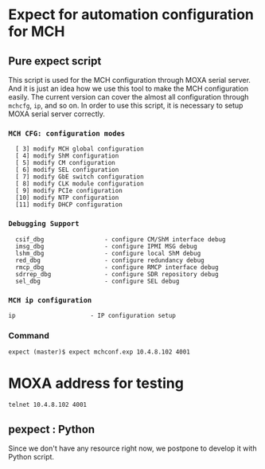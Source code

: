 Expect for automation configuration for MCH
=====

## Pure expect script

This script is used for the MCH configuration through MOXA serial server. And it is just an idea how we use this tool to make the MCH configuration easily. The current version can cover the almost all configuration through `mchcfg`, `ip`, and so on. In order to use this script, it is necessary to setup MOXA serial server correctly.


### `MCH CFG: configuration modes`

```
  [ 3] modify MCH global configuration
  [ 4] modify ShM configuration
  [ 5] modify CM configuration
  [ 6] modify SEL configuration
  [ 7] modify GbE switch configuration
  [ 8] modify CLK module configuration
  [ 9] modify PCIe configuration
  [10] modify NTP configuration
  [11] modify DHCP configuration
```
### `Debugging Support`

```
  csif_dbg                 - configure CM/ShM interface debug
  imsg_dbg                 - configure IPMI MSG debug
  lshm_dbg                 - configure local ShM debug
  red_dbg                  - configure redundancy debug
  rmcp_dbg                 - configure RMCP interface debug
  sdrrep_dbg               - configure SDR repository debug
  sel_dbg                  - configure SEL debug
```
### `MCH ip configuration`
```
ip                     - IP configuration setup
```

### Command

```
expect (master)$ expect mchconf.exp 10.4.8.102 4001
```

# MOXA address for testing
```
telnet 10.4.8.102 4001
```

## pexpect : Python
Since we don't have any resource right now, we postpone to develop it with Python script. 
